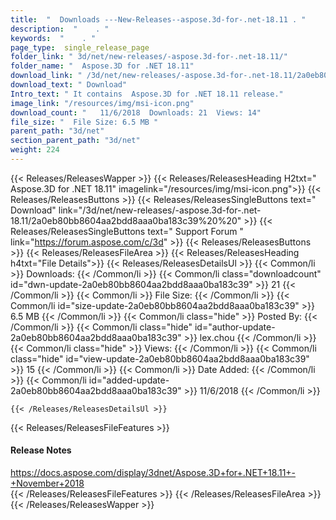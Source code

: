 ```yaml
---
title:  "  Downloads ---New-Releases--aspose.3d-for-.net-18.11 . " 
description:  "    . " 
keywords:  "    . " 
page_type:  single_release_page
folder_link: " 3d/net/new-releases/-aspose.3d-for-.net-18.11/"
folder_name: "  Aspose.3D for .NET 18.11"
download_link: " /3d/net/new-releases/-aspose.3d-for-.net-18.11/2a0eb80bb8604aa2bdd8aaa0ba183c39"
download_text: " Download"
Intro_text: " It contains  Aspose.3D for .NET 18.11 release."
image_link: "/resources/img/msi-icon.png"
download_count: "   11/6/2018  Downloads: 21  Views: 14"
file_size: "  File Size: 6.5 MB "
parent_path: "3d/net"
section_parent_path: "3d/net"
weight: 224
---
```


{{< Releases/ReleasesWapper >}}
  {{< Releases/ReleasesHeading H2txt="  Aspose.3D for .NET 18.11" imagelink="/resources/img/msi-icon.png">}}
  {{< Releases/ReleasesButtons >}}
    {{< Releases/ReleasesSingleButtons text=" Download" link="/3d/net/new-releases/-aspose.3d-for-.net-18.11/2a0eb80bb8604aa2bdd8aaa0ba183c39%20%20" >}}
    {{< Releases/ReleasesSingleButtons text=" Support Forum " link="https://forum.aspose.com/c/3d" >}}
  {{< Releases/ReleasesButtons >}}
  {{< Releases/ReleasesFileArea >}}
    {{< Releases/ReleasesHeading h4txt="File Details">}}
    {{< Releases/ReleasesDetailsUl >}}
            {{< Common/li  >}} Downloads: {{< /Common/li >}} 
      {{< Common/li class="downloadcount" id="dwn-update-2a0eb80bb8604aa2bdd8aaa0ba183c39" >}} 21 {{< /Common/li >}} 
      {{< Common/li  >}} File Size: {{< /Common/li >}} 
      {{< Common/li id="size-update-2a0eb80bb8604aa2bdd8aaa0ba183c39" >}} 6.5 MB {{< /Common/li >}} 
      {{< Common/li  class="hide" >}} Posted By: {{< /Common/li >}} 
      {{< Common/li class="hide" id="author-update-2a0eb80bb8604aa2bdd8aaa0ba183c39" >}} lex.chou {{< /Common/li >}} 
      {{< Common/li class="hide"  >}} Views: {{< /Common/li >}} 
      {{< Common/li class="hide" id="view-update-2a0eb80bb8604aa2bdd8aaa0ba183c39" >}} 15 {{< /Common/li >}} 
      {{< Common/li  >}} Date Added: {{< /Common/li >}} 
      {{< Common/li id="added-update-2a0eb80bb8604aa2bdd8aaa0ba183c39" >}} 11/6/2018 {{< /Common/li >}} 

    {{< /Releases/ReleasesDetailsUl >}}

  {{< Releases/ReleasesFileFeatures >}}
      <h4>Release Notes</h4><div><a href="https://docs.aspose.com/display/3dnet/Aspose.3D+for+.NET+18.11+-+November+2018">https://docs.aspose.com/display/3dnet/Aspose.3D+for+.NET+18.11+-+November+2018</a></div>
  {{< /Releases/ReleasesFileFeatures >}}
 {{< /Releases/ReleasesFileArea >}}
{{< /Releases/ReleasesWapper >}}


